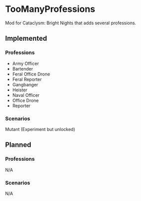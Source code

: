 # TooManyProfessions

Mod for Cataclysm: Bright Nights that adds several professions.

## Implemented

### Professions

- Army Officer
- Bartender
- Feral Office Drone
- Feral Reporter
- Gangbanger
- Heister
- Naval Officer
- Office Drone
- Reporter

### Scenarios

Mutant (Experiment but unlocked)

## Planned

### Professions
N/A

### Scenarios
N/A
